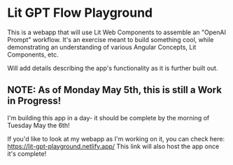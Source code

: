 # Lit GPT Flow Playground

This is a webapp that will use Lit Web Components to assemble an "OpenAI Prompt" workflow. It's an exercise meant to build something cool, while demonstrating an understanding of various Angular Concepts, Lit Components, etc.

Will add details describing the app's functionality as it is further built out.

## NOTE: As of Monday May 5th, this is still a Work in Progress!

I'm building this app in a day- it should be complete by the morning of Tuesday May the 6th!

If you'd like to look at my webapp as I'm working on it, you can check here: https://lit-gpt-playground.netlify.app/
This link will also host the app once it's complete!
